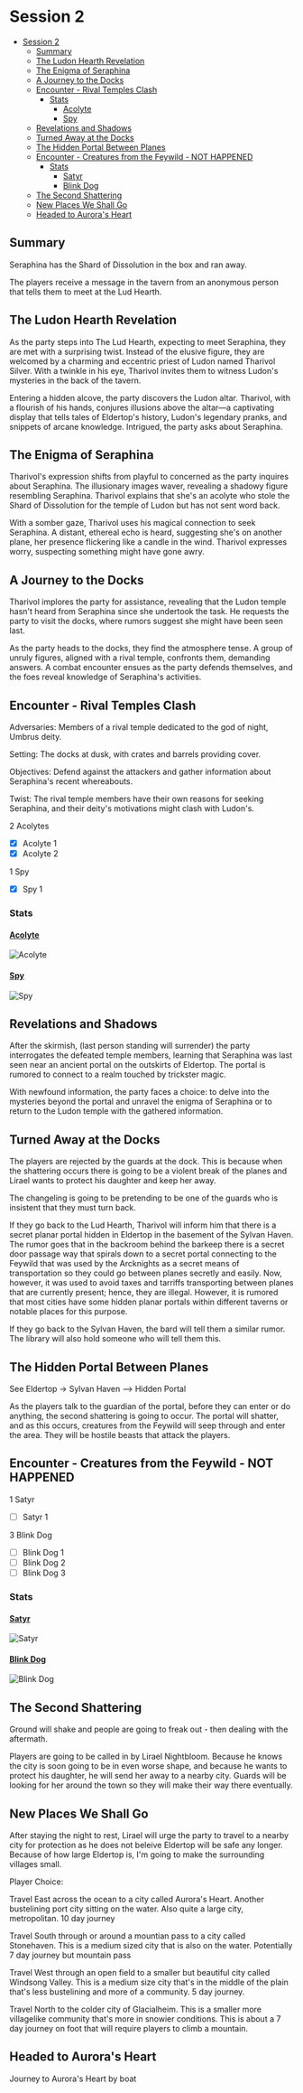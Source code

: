 # Session 2

- [Session 2](#session-2)
  - [Summary](#summary)
  - [The Ludon Hearth Revelation](#the-ludon-hearth-revelation)
  - [The Enigma of Seraphina](#the-enigma-of-seraphina)
  - [A Journey to the Docks](#a-journey-to-the-docks)
  - [Encounter - Rival Temples Clash](#encounter---rival-temples-clash)
    - [Stats](#stats)
      - [Acolyte](#acolyte)
      - [Spy](#spy)
  - [Revelations and Shadows](#revelations-and-shadows)
  - [Turned Away at the Docks](#turned-away-at-the-docks)
  - [The Hidden Portal Between Planes](#the-hidden-portal-between-planes)
  - [Encounter - Creatures from the Feywild - NOT HAPPENED](#encounter---creatures-from-the-feywild---not-happened)
    - [Stats](#stats-1)
      - [Satyr](#satyr)
      - [Blink Dog](#blink-dog)
  - [The Second Shattering](#the-second-shattering)
  - [New Places We Shall Go](#new-places-we-shall-go)
  - [Headed to Aurora's Heart](#headed-to-auroras-heart)


## Summary

Seraphina has the Shard of Dissolution in the box and ran away. 

The players receive a message in the tavern from an anonymous person that tells them to meet at the Lud Hearth.


## The Ludon Hearth Revelation

As the party steps into The Lud Hearth, expecting to meet Seraphina, they are met with a surprising twist. Instead of the elusive figure, they are welcomed by a charming and eccentric priest of Ludon named Tharivol Silver. With a twinkle in his eye, Tharivol invites them to witness Ludon's mysteries in the back of the tavern.

Entering a hidden alcove, the party discovers the Ludon altar. Tharivol, with a flourish of his hands, conjures illusions above the altar—a captivating display that tells tales of Eldertop's history, Ludon's legendary pranks, and snippets of arcane knowledge. Intrigued, the party asks about Seraphina.

## The Enigma of Seraphina

Tharivol's expression shifts from playful to concerned as the party inquires about Seraphina. The illusionary images waver, revealing a shadowy figure resembling Seraphina. Tharivol explains that she's an acolyte who stole the Shard of Dissolution for the temple of Ludon but has not sent word back.

With a somber gaze, Tharivol uses his magical connection to seek Seraphina. A distant, ethereal echo is heard, suggesting she's on another plane, her presence flickering like a candle in the wind. Tharivol expresses worry, suspecting something might have gone awry.


## A Journey to the Docks

Tharivol implores the party for assistance, revealing that the Ludon temple hasn't heard from Seraphina since she undertook the task. He requests the party to visit the docks, where rumors suggest she might have been seen last.

As the party heads to the docks, they find the atmosphere tense. A group of unruly figures, aligned with a rival temple, confronts them, demanding answers. A combat encounter ensues as the party defends themselves, and the foes reveal knowledge of Seraphina's activities.

## Encounter - Rival Temples Clash

Adversaries: Members of a rival temple dedicated to the god of night, Umbrus deity.

Setting: The docks at dusk, with crates and barrels providing cover.

Objectives: Defend against the attackers and gather information about Seraphina's recent whereabouts.

Twist: The rival temple members have their own reasons for seeking Seraphina, and their deity's motivations might clash with Ludon's.

2 Acolytes

- [X] Acolyte 1
- [X] Acolyte 2

1 Spy

- [X] Spy 1

### Stats

#### [Acolyte](https://www.dndbeyond.com/monsters/16763-acolyte)

![Acolyte](../../Resources/AcolyteStats.png)

#### [Spy](https://www.dndbeyond.com/monsters/17021-spy)

![Spy](../../Resources/SpyStats.png)

## Revelations and Shadows

After the skirmish, (last person standing will surrender) the party interrogates the defeated temple members, learning that Seraphina was last seen near an ancient portal on the outskirts of Eldertop. The portal is rumored to connect to a realm touched by trickster magic.

With newfound information, the party faces a choice: to delve into the mysteries beyond the portal and unravel the enigma of Seraphina or to return to the Ludon temple with the gathered information.


## Turned Away at the Docks

The players are rejected by the guards at the dock. This is because when the shattering occurs there is going to be a violent break of the planes and Lirael wants to protect his daughter and keep her away. 

The changeling is going to be pretending to be one of the guards who is insistent that they must turn back.

If they go back to the Lud Hearth, Tharivol will inform him that there is a secret planar portal hidden in Eldertop in the basement of the Sylvan Haven. The rumor goes that in the backroom behind the barkeep there is a secret door passage way that spirals down to a secret portal connecting to the Feywild that was used by the Arcknights as a secret means of transportation so they could go between planes secretly and easily. Now, however, it was used to avoid taxes and tarriffs transporting between planes that are currently present; hence, they are illegal. However, it is rumored that most cities have some hidden planar portals within different taverns or notable places for this purpose.  

If they go back to the Sylvan Haven, the bard will tell them a similar rumor. The library will also hold someone who will tell them this. 

## The Hidden Portal Between Planes

See Eldertop -> Sylvan Haven --> Hidden Portal


As the players talk to the guardian of the portal, before they can enter or do anything, the second shattering is going to occur. The portal will shatter, and as this occurs, creatures from the Feywild will seep through and enter the area. They will be hostile beasts that attack the players.

## Encounter - Creatures from the Feywild - NOT HAPPENED

1 Satyr

- [ ] Satyr 1

3 Blink Dog

- [ ] Blink Dog 1
- [ ] Blink Dog 2
- [ ] Blink Dog 3

### Stats

#### [Satyr](https://www.dndbeyond.com/monsters/17005-satyr)

![Satyr](../../Resources/SatyrStats.png)

#### [Blink Dog](https://www.dndbeyond.com/monsters/16809-blink-dog)

![Blink Dog](../../Resources/BlinkDogStats.png)


## The Second Shattering

Ground will shake and people are going to freak out - then dealing with the aftermath. 

Players are going to be called in by Lirael Nightbloom. Because he knows the city is soon going to be in even worse shape, and because he wants to protect his daughter, he will send her away to a nearby city. Guards will be looking for her around the town so they will make their way there eventually.


## New Places We Shall Go

After staying the night to rest, Lirael will urge the party to travel to a nearby city for protection as he does not beleive Eldertop will be safe any longer. Because of how large Eldertop is, I'm going to make the surrounding villages small. 

Player Choice:

Travel East across the ocean to a city called Aurora's Heart. Another bustelining port city sitting on the water. Also quite a large city, metropolitan. 10 day journey

Travel South through or around a mountian pass to a city called Stonehaven. This is a medium sized city that is also on the water. Potentially 7 day journey but mountain pass

Travel West through an open field to a smaller but beautiful city called Windsong Valley. This is a medium size city that's in the middle of the plain that's less bustelining and more of a community. 5 day journey.

Travel North to the colder city of Glacialheim. This is a smaller more villagelike community that's more in snowier conditions. This is about a 7 day journey on foot that will require players to climb a mountain. 



## Headed to Aurora's Heart

Journey to Aurora's Heart by boat

